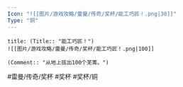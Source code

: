 ```yaml
---
Icon: "![[图片/游戏攻略/雷曼/传奇/奖杯/能工巧匠！.png|30]]"
Type: "铜"
---
```

```ad-common-bronze-trophy
title: (Title:: "能工巧匠！")
![[图片/游戏攻略/雷曼/传奇/奖杯/能工巧匠！.png|100]]

(Comment:: "从地上拔出100个芜菁。")
```

#雷曼/传奇/奖杯 #奖杯 #奖杯/铜
